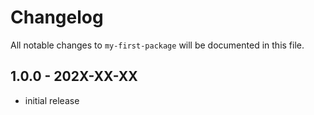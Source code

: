 # Changelog

All notable changes to `my-first-package` will be documented in this file.

## 1.0.0 - 202X-XX-XX

- initial release
